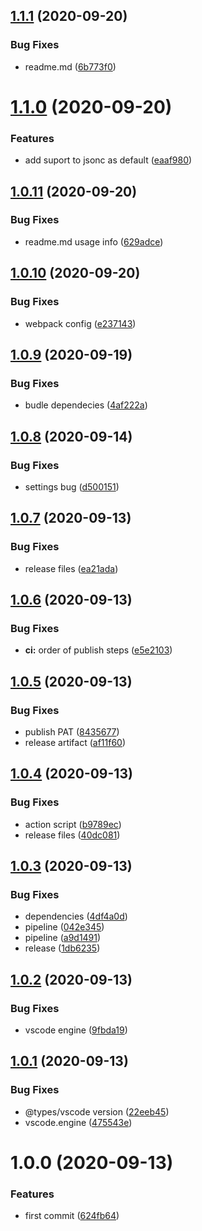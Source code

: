 ## [1.1.1](https://github.com/adrielcodeco/vscode-formact/compare/v1.1.0...v1.1.1) (2020-09-20)


### Bug Fixes

* readme.md ([6b773f0](https://github.com/adrielcodeco/vscode-formact/commit/6b773f09267600943ce7a31e6acf4fcc7e9a739d))

# [1.1.0](https://github.com/adrielcodeco/vscode-formact/compare/v1.0.11...v1.1.0) (2020-09-20)


### Features

* add suport to jsonc as default ([eaaf980](https://github.com/adrielcodeco/vscode-formact/commit/eaaf980e08b517321cfcbceda1e8b8e422dab673))

## [1.0.11](https://github.com/adrielcodeco/vscode-formact/compare/v1.0.10...v1.0.11) (2020-09-20)


### Bug Fixes

* readme.md usage info ([629adce](https://github.com/adrielcodeco/vscode-formact/commit/629adce90c409a427a4f60ad2606e2abb4855360))

## [1.0.10](https://github.com/adrielcodeco/vscode-formact/compare/v1.0.9...v1.0.10) (2020-09-20)


### Bug Fixes

* webpack config ([e237143](https://github.com/adrielcodeco/vscode-formact/commit/e23714375dbf9e31fffa388bd6d3a0977fca6488))

## [1.0.9](https://github.com/adrielcodeco/vscode-formact/compare/v1.0.8...v1.0.9) (2020-09-19)


### Bug Fixes

* budle dependecies ([4af222a](https://github.com/adrielcodeco/vscode-formact/commit/4af222ae26c132a96b26791168b9922e2c77e94a))

## [1.0.8](https://github.com/adrielcodeco/vscode-formact/compare/v1.0.7...v1.0.8) (2020-09-14)


### Bug Fixes

* settings bug ([d500151](https://github.com/adrielcodeco/vscode-formact/commit/d500151dd565f6fe5be5ec303d09e49e06940baa))

## [1.0.7](https://github.com/adrielcodeco/vscode-formact/compare/v1.0.6...v1.0.7) (2020-09-13)


### Bug Fixes

* release files ([ea21ada](https://github.com/adrielcodeco/vscode-formact/commit/ea21ada818db0bc198ed330eb370366d1746ae07))

## [1.0.6](https://github.com/adrielcodeco/vscode-formact/compare/v1.0.5...v1.0.6) (2020-09-13)


### Bug Fixes

* **ci:** order of publish steps ([e5e2103](https://github.com/adrielcodeco/vscode-formact/commit/e5e2103081107e45f8ed88d0b8d0c429a3f82862))

## [1.0.5](https://github.com/adrielcodeco/vscode-formact/compare/v1.0.4...v1.0.5) (2020-09-13)


### Bug Fixes

* publish PAT ([8435677](https://github.com/adrielcodeco/vscode-formact/commit/84356772bb40e6f78e3aa2054cb6fa43a9d3f304))
* release artifact ([af11f60](https://github.com/adrielcodeco/vscode-formact/commit/af11f60a82e36f5e5c6246f5338bbf42e26876fc))

## [1.0.4](https://github.com/adrielcodeco/vscode-formact/compare/v1.0.3...v1.0.4) (2020-09-13)


### Bug Fixes

* action script ([b9789ec](https://github.com/adrielcodeco/vscode-formact/commit/b9789ecb0d99aa3ac757c9790cd1ae00f0e339f3))
* release files ([40dc081](https://github.com/adrielcodeco/vscode-formact/commit/40dc0819cf87fce7bdd3006a6bd0ff65be182025))

## [1.0.3](https://github.com/adrielcodeco/vscode-formact/compare/v1.0.2...v1.0.3) (2020-09-13)


### Bug Fixes

* dependencies ([4df4a0d](https://github.com/adrielcodeco/vscode-formact/commit/4df4a0d972af11503b8885de98c91e54abca0336))
* pipeline ([042e345](https://github.com/adrielcodeco/vscode-formact/commit/042e345c63457b8b2c64dc078133e8815ec23d42))
* pipeline ([a9d1491](https://github.com/adrielcodeco/vscode-formact/commit/a9d14915a16f5cc0ae8ade2e212f843a985dbe38))
* release ([1db6235](https://github.com/adrielcodeco/vscode-formact/commit/1db623597a284c29f4fe5a84ee56389cf8bbb903))

## [1.0.2](https://github.com/adrielcodeco/vscode-formact/compare/v1.0.1...v1.0.2) (2020-09-13)


### Bug Fixes

* vscode engine ([9fbda19](https://github.com/adrielcodeco/vscode-formact/commit/9fbda196cb44fb3eb2dcd889e742460e024c5bfa))

## [1.0.1](https://github.com/adrielcodeco/vscode-formact/compare/v1.0.0...v1.0.1) (2020-09-13)


### Bug Fixes

* @types/vscode version ([22eeb45](https://github.com/adrielcodeco/vscode-formact/commit/22eeb45f05f70bd288f0471f0753225411603b2d))
* vscode.engine ([475543e](https://github.com/adrielcodeco/vscode-formact/commit/475543e340f9b347e4ede5e901a8606e96f3856f))

# 1.0.0 (2020-09-13)


### Features

* first commit ([624fb64](https://github.com/adrielcodeco/vscode-formact/commit/624fb6408ba20066f6ed7650735c33f2d90cd36f))
